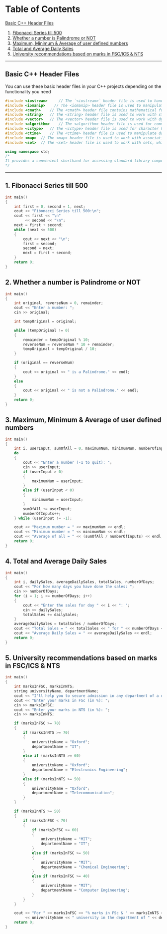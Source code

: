 # Table of Contents

[Basic C++ Header Files](#basic-c-header-files)
1. [Fibonacci Series till 500](#1-fibonacci-series-till-500)
2. [Whether a number is Palindrome or NOT](#2-whether-a-number-is-palindrome-or-not)
3. [Maximum, Minimum & Average of user defined numbers](#3-maximum-minimum--average-of-user-defined-numbers)
4. [Total and Average Daily Sales](#4-total-and-average-daily-sales)
5. [University recommendations based on marks in FSC/ICS & NTS](#5-university-recommendations-based-on-marks-in-fscics--nts)

---
## Basic C++ Header Files
You can use these basic header files in your C++ projects depending on the functionality you need

```cpp
#include <iostream>     // The `<iostream>` header file is used to handle input and output operations in C++
#include <iomanip>    // The <iomanip> header file is used to manipulate the input/output format
#include <cmath>    // The <cmath> header file contains mathematical functions
#include <string>   // The <string> header file is used to work with strings in C++
#include <vector>   // The <vector> header file is used to work with dynamic arrays
#include <algorithm>    // The <algorithm> header file is used for common algorithms like sorting, searching, etc.
#include <cctype>   // The <cctype> header file is used for character handling functions
#include <ctime>    // The <ctime> header file is used to manipulate date and time
#include <map>  // The <map> header file is used to work with associative arrays (maps)
#include <set>  // The <set> header file is used to work with sets, which store unique elements

using namespace std;
/*
It provides a convenient shorthand for accessing standard library components. You are essentially telling the compiler to assume that names within the std namespace are being referenced. This means that you no longer need to qualify these names with the std:: prefix
*/
```

---

## 1. Fibonacci Series till 500

```cpp
int main()
{
    int first = 0, second = 1, next;
    cout << "Fibonacci Series till 500:\n";
    cout << first << "\n"
         << second << "\n";
    next = first + second;
    while (next <= 500)
    {
        cout << next << "\n";
        first = second;
        second = next;
        next = first + second;
    }
    return 0;
}
```

## 2. Whether a number is Palindrome or NOT

```cpp
int main()
{
    int original, reverseNum = 0, remainder;
    cout << "Enter a number: ";
    cin >> original;

    int tempOriginal = original;

    while (tempOriginal != 0)
    {
        remainder = tempOriginal % 10;
        reverseNum = reverseNum * 10 + remainder;
        tempOriginal = tempOriginal / 10;
    }

    if (original == reverseNum)
    {
        cout << original << " is a Palindrome." << endl;
    }
    else
    {
        cout << original << " is not a Palindrome." << endl;
    }
    return 0;
}
```

## 3. Maximum, Minimum & Average of user defined numbers

```cpp
int main()
{
    int i, userInput, sumOfAll = 0, maximumNum, minimumNum, numberOfInputs;
    do
    {
        cout << "Enter a number (-1 to quit): ";
        cin >> userInput;
        if (userInput > 0)
        {
            maximumNum = userInput;
        }
        else if (userInput < 0)
        {
            minimumNum = userInput;
        }
        sumOfAll += userInput;
        numberOfInputs++;
    } while (userInput != -1);

    cout << "Maximum number = " << maximumNum << endl;
    cout << "Minimum number = " << minimumNum << endl;
    cout << "Average of all = " << (sumOfAll / numberOfInputs) << endl;
    return 0;
}
```

## 4. Total and Average Daily Sales

```cpp
int main()
{
    int i, dailySales, averageDailySales, totalSales, numberOfDays;
    cout << "For how many days you have done the sales: ";
    cin >> numberOfDays;
    for (i = 1; i <= numberOfDays; i++)
    {
        cout << "Enter the sales for day " << i << ": ";
        cin >> dailySales;
        totalSales += dailySales;
    }
    averageDailySales = totalSales / numberOfDays;
    cout << "Total Sales = " << totalSales << " for " << numberOfDays << " days" << endl;
    cout << "Average Daily Sales = " << averageDailySales << endl;
    return 0;
}
```

## 5. University recommendations based on marks in FSC/ICS & NTS

```cpp
int main()
{
    int marksInFSC, marksInNTS;
    string universityName, departmentName;
    cout << "I'll help you to secure admission in any department of a university based on your recent results" << endl;
    cout << "Enter your marks in FSc (in %): ";
    cin >> marksInFSC;
    cout << "Enter your marks in NTS (in %): ";
    cin >> marksInNTS;

    if (marksInFSC >= 70)
    {
        if (marksInNTS >= 70)
        {
            universityName = "Oxford";
            departmentName = "IT";
        }
        else if (marksInNTS >= 60)
        {
            universityName = "Oxford";
            departmentName = "Electronics Engineering";
        }
        else if (marksInNTS >= 50)
        {
            universityName = "Oxford";
            departmentName = "Telecommunication";
        }
    }

    if (marksInNTS >= 50)
    {
        if (marksInFSC < 70)
        {
            if (marksInFSC >= 60)
            {
                universityName = "MIT";
                departmentName = "IT";
            }
            else if (marksInFSC >= 50)
            {
                universityName = "MIT";
                departmentName = "Chemical Engineering";
            }
            else if (marksInFSC >= 40)
            {
                universityName = "MIT";
                departmentName = "Computer Engineering";
            }
        }
    }

    cout << "For " << marksInFSC << "% marks in FSc & " << marksInNTS << "% marks in NTS you can secure admission in "
         << universityName << " university in the department of " << departmentName << endl;
    return 0;
}
```